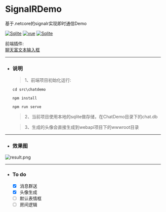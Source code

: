 # SignalRDemo
基于.netcore的signalr实现即时通信Demo

[![Sqlite](https://img.shields.io/badge/.NETCore-3.1-important.svg?style=plastic)]()
[![vue](https://img.shields.io/badge/vue-2.0+-brightgreen.svg?style=plastic)](https://cn.vuejs.org/)
[![Sqlite](https://img.shields.io/badge/sqlite-3-blue.svg?style=plastic)]()

前端插件:  
[聊天富文本输入框](https://github.com/jrainlau/chat-input-box)

---
* ### 说明

    >1、前端项目初始化运行:
    ```shell
    cd src\chatdemo

    npm install

    npm run serve
    ```

    >2、当前项目使用本地的sqlite做存储，在ChatDemo目录下的chat.db

    >3、生成的头像会直接生成到webapi项目下的wwwroot目录
---
* ### 效果图
![result.png](https://github.com/JtwoR/SignalRDemo/blob/main/result.png)

---
* ### To do
    - [x] 消息群送
    - [x] 头像生成
    - [ ] 默认表情框   
    - [ ] 房间逻辑